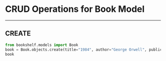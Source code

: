 # CRUD Operations for Book Model

---

## CREATE

```python
from bookshelf.models import Book
book = Book.objects.create(title="1984", author="George Orwell", publication_year=1949)
book
